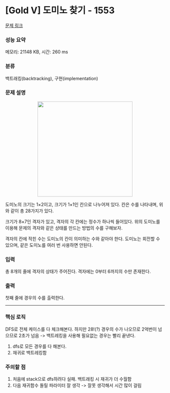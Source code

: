 # [Gold V] 도미노 찾기 - 1553 

[문제 링크](https://www.acmicpc.net/problem/1553) 

### 성능 요약

메모리: 21148 KB, 시간: 260 ms

### 분류

백트래킹(backtracking), 구현(implementation)

### 문제 설명

<p style="text-align: center;"><img alt="" src="https://onlinejudgeimages.s3-ap-northeast-1.amazonaws.com/upload/201004/do.png" style="height:300px; width:300px"></p>

<p>도미노의 크기는 1×2이고, 크기가 1×1인 칸으로 나누어져 있다. 칸은 수를 나타내며, 위와 같이 총 28가지가 있다.</p>

<p>크기가 8×7인 격자가 있고, 격자의 각 칸에는 정수가 하나씩 들어있다. 위의 도미노를 이용해 문제의 격자와 같은 상태를 만드는 방법의 수를 구해보자.</p>

<p>격자의 칸에 적힌 수는 도미노의 칸이 의미하는 수와 같아야 한다. 도미노는 회전할 수 있으며, 같은 도미노를 여러 번 사용하면 안된다.</p>

### 입력 

 <p>총 8개의 줄에 격자의 상태가 주어진다. 격자에는 0부터 6까지의 수만 존재한다.</p>

### 출력 

 <p>첫째 줄에 경우의 수를 출력한다.</p>


---

### 핵심 로직

DFS로 전체 케이스를 다 체크해본다.
하지만 28!(?) 경우의 수가 나오므로 2억번이 넘으므로 2초가 넘음
-> 백트레킹을 사용해 필요없는 경우는 빨리 끝낸다.

1. dfs로 모든 경우를 다 해본다.
2. 재귀로 백트레킹함

### 주의할 점 
1. 처음에 stack으로 dfs하려다 실패. 백트래킹 시 재귀가 더 수월함
2. 다음 재귀함수 돌릴 파라미터 잘 생각
   -> 잘못 생각해서 시간 많이 걸림
